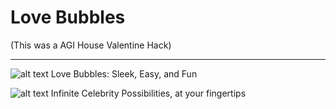 # Love Bubbles

(This was a AGI House Valentine Hack)

---

![alt text](https://i.postimg.cc/Kj7d13JQ/temp-Image-L9-MS5k.avif)
Love Bubbles: Sleek, Easy, and Fun

![alt text](https://i.postimg.cc/prMwVJYp/temp-Imagee-CC3lo.avif)
Infinite Celebrity Possibilities, at your fingertips
